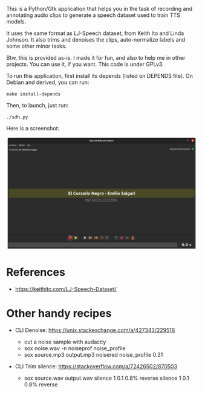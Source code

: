 
This is a Python/Gtk application that helps you in the task of recording and
annotating audio clips to generate a speech dataset used to train TTS models.

It uses the same format as LJ-Speech dataset, from Keith Ito and Linda Johnson.
It also trims and denoises the clips, auto-normalize labels and some other
minor tasks.

Btw, this is provided as-is. I made it for fun, and also to help me in other
projects. You can use it, if you want. This code is under GPLv3.

To run this application, first install its depends (listed on DEPENDS file).
On Debian and derived, you can run:

    make install-depends

Then, to launch, just run:

    ./sdh.py

Here is a screenshot:

![SDH Screenshot](images/screenshot.png)


# References

* https://keithito.com/LJ-Speech-Dataset/


# Other handy recipes

* CLI Denoise: https://unix.stackexchange.com/a/427343/229516
    - cut a noise sample with audacity
    - sox noise.wav -n noiseprof noise_profile
    - sox source.mp3 output.mp3 noisered noise_profile 0.31

* CLI Trim silence: https://stackoverflow.com/a/72426502/870503
    - sox source.wav output.wav silence 1 0.1 0.8% reverse silence 1 0.1 0.8% reverse
